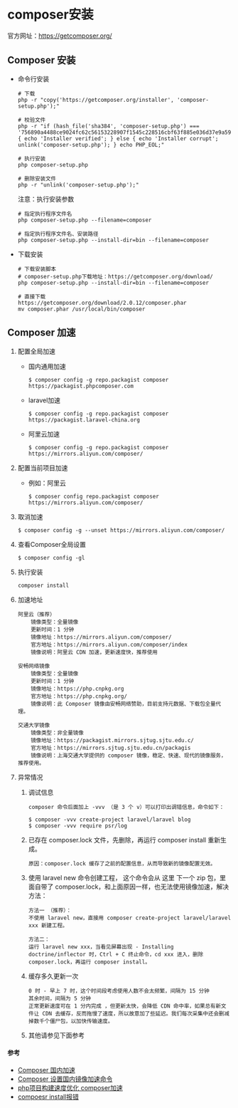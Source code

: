 
# composer安装

官方网址：https://getcomposer.org/

## Composer 安装
* 命令行安装
    ```
    # 下载
    php -r "copy('https://getcomposer.org/installer', 'composer-setup.php');"
    
    # 校验文件
    php -r "if (hash_file('sha384', 'composer-setup.php') === '756890a4488ce9024fc62c56153228907f1545c228516cbf63f885e036d37e9a59d27d63f46af1d4d07ee0f76181c7d3') { echo 'Installer verified'; } else { echo 'Installer corrupt'; unlink('composer-setup.php'); } echo PHP_EOL;"
    
    # 执行安装
    php composer-setup.php
    
    # 删除安装文件
    php -r "unlink('composer-setup.php');"
    ```
    
    注意：执行安装参数
    ```
    # 指定执行程序文件名
    php composer-setup.php --filename=composer
    
    # 指定执行程序文件名、安装路径
    php composer-setup.php --install-dir=bin --filename=composer
    ```

* 下载安装
    ```
    # 下载安装脚本
    # composer-setup.php下载地址：https://getcomposer.org/download/
    php composer-setup.php --install-dir=bin --filename=composer
    
    # 直接下载
    https://getcomposer.org/download/2.0.12/composer.phar
    mv composer.phar /usr/local/bin/composer
    ```


## Composer 加速

1. 配置全局加速
    * 国内通用加速
        ```
        $ composer config -g repo.packagist composer https://packagist.phpcomposer.com
        ```
    
    * laravel加速
        ```
        $ composer config -g repo.packagist composer https://packagist.laravel-china.org
        ```
    
    * 阿里云加速
        ```
        $ composer config -g repo.packagist composer https://mirrors.aliyun.com/composer/
        ```
    
2. 配置当前项目加速
    * 例如：阿里云
        ```
        $ composer config repo.packagist composer https://mirrors.aliyun.com/composer/
        ```

3. 取消加速
    ```
    $ composer config -g --unset https://mirrors.aliyun.com/composer/
    ```

4. 查看Composer全局设置
    ```
    $ composer config -gl
    ```

5. 执行安装
    ```
    composer install
    ```

6. 加速地址

       阿里云（推荐）
           镜像类型：全量镜像
           更新时间：1 分钟
           镜像地址：https://mirrors.aliyun.com/composer/
           官方地址：https://mirrors.aliyun.com/composer/index
           镜像说明：阿里云 CDN 加速，更新速度快，推荐使用
           
       安畅网络镜像
           镜像类型：全量镜像
           更新时间：1 分钟
           镜像地址：https://php.cnpkg.org
           官方地址：https://php.cnpkg.org/
           镜像说明：此 Composer 镜像由安畅网络赞助，目前支持元数据、下载包全量代理。
       
       交通大学镜像
           镜像类型：非全量镜像
           镜像地址：https://packagist.mirrors.sjtug.sjtu.edu.c/
           官方地址：https://mirrors.sjtug.sjtu.edu.cn/packagis
           镜像说明：上海交通大学提供的 composer 镜像，稳定、快速、现代的镜像服务，推荐使用。

7. 异常情况
    
    1. 调试信息
        ```
        composer 命令后面加上 -vvv （是 3 个 v）可以打印出调错信息，命令如下：
        
        $ composer -vvv create-project laravel/laravel blog
        $ composer -vvv require psr/log
        ```
    
    2. 已存在 composer.lock 文件，先删除，再运行 composer install 重新生成。
        ```
        原因：composer.lock 缓存了之前的配置信息，从而导致新的镜像配置无效。
        ```
    
    3. 使用 laravel new 命令创建工程， 这个命令会从 这里 下一个 zip 包，里面自带了 composer.lock，和上面原因一样，也无法使用镜像加速，解决方法：
        ```
        方法一 （推荐）：
        不使用 laravel new，直接用 composer create-project laravel/laravel xxx 新建工程。
        
        方法二：
        运行 laravel new xxx，当看见屏幕出现 - Installing doctrine/inflector 时，Ctrl + C 终止命令，cd xxx 进入，删除 composer.lock，再运行 composer install。
        ```
 
    4. 缓存多久更新一次
        ```
        0 时 - 早上 7 时，这个时间段考虑使用人数不会太频繁，间隔为 15 分钟
        其余时间，间隔为 5 分钟
        正常更新速度可在 1 分内完成 ，但更新太快，会降低 CDN 命中率，如果总有新文件让 CDN 去缓存，反而拖慢了速度，所以故意加了些延迟。我们每次采集中还会删减掉数千个僵尸包，以加快传输速度。
        ```
    
    5. 其他请参见下面参考


#### 参考
* [Composer 国内加速](https://www.imooc.com/article/details/id/293297)
* [Composer 设置国内镜像加速命令](https://blog.csdn.net/qq_39479575/article/details/78515219)
* [php项目构建速度优化 composer加速](https://blog.csdn.net/t_1007/article/details/86702737)
* [compoesr install报错](https://www.cnblogs.com/trblog/p/13260089.html)